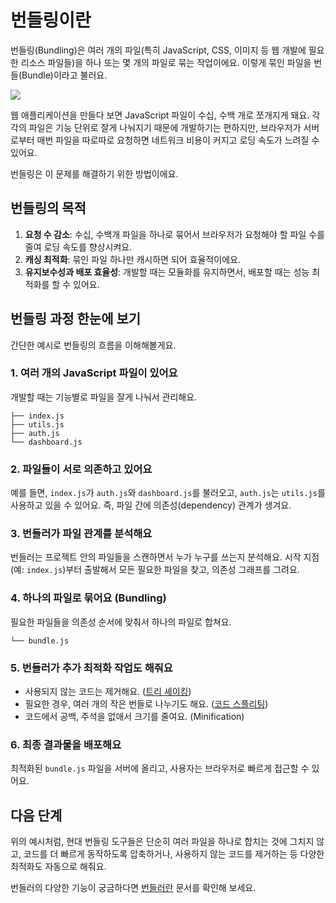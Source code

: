 # 번들링이란

번들링(Bundling)은 여러 개의 파일(특히 JavaScript, CSS, 이미지 등 웹 개발에 필요한 리소스 파일들)을 하나 또는 몇 개의 파일로 묶는 작업이에요. 이렇게 묶인 파일을 번들(Bundle)이라고 불러요.

![](/images/bundler.png)


웹 애플리케이션을 만들다 보면 JavaScript 파일이 수십, 수백 개로 쪼개지게 돼요. 각각의 파일은 기능 단위로 잘게 나눠지기 때문에 개발하기는 편하지만, 브라우저가 서버로부터 매번 파일을 따로따로 요청하면 네트워크 비용이 커지고 로딩 속도가 느려질 수 있어요.

번들링은 이 문제를 해결하기 위한 방법이에요.

## 번들링의 목적

1. **요청 수 감소**: 수십, 수백개 파일을 하나로 묶어서 브라우저가 요청해야 할 파일 수를 줄여 로딩 속도를 향상시켜요.
2. **캐싱 최적화**: 묶인 파일 하나만 캐시하면 되어 효율적이에요.
3. **유지보수성과 배포 효율성**: 개발할 때는 모듈화를 유지하면서, 배포할 때는 성능 최적화를 할 수 있어요.


## 번들링 과정 한눈에 보기

간단한 예시로 번들링의 흐름을 이해해볼게요.

### 1. 여러 개의 JavaScript 파일이 있어요

개발할 때는 기능별로 파일을 잘게 나눠서 관리해요.

```
├── index.js
├── utils.js
├── auth.js
└── dashboard.js
```

### 2. 파일들이 서로 의존하고 있어요

예를 들면, `index.js`가 `auth.js`와 `dashboard.js`를 불러오고, `auth.js`는 `utils.js`를 사용하고 있을 수 있어요.
즉, 파일 간에 의존성(dependency) 관계가 생겨요.

### 3. 번들러가 파일 관계를 분석해요

번들러는 프로젝트 안의 파일들을 스캔하면서 누가 누구를 쓰는지 분석해요.
시작 지점(예: `index.js`)부터 출발해서 모든 필요한 파일을 찾고, 의존성 그래프를 그려요.

### 4. 하나의 파일로 묶어요 (Bundling)

필요한 파일들을 의존성 순서에 맞춰서 하나의 파일로 합쳐요.

```
└── bundle.js
```

### 5. 번들러가 추가 최적화 작업도 해줘요
- 사용되지 않는 코드는 제거해요. ([트리 셰이킹](/reference/optimization/tree-shaking))
- 필요한 경우, 여러 개의 작은 번들로 나누기도 해요. ([코드 스플리팅](/reference/optimization/code-splitting))
- 코드에서 공백, 주석을 없애서 크기를 줄여요. (Minification)

### 6. 최종 결과물을 배포해요

최적화된 `bundle.js` 파일을 서버에 올리고, 사용자는 브라우저로 빠르게 접근할 수 있어요.

## 다음 단계

위의 예시처럼, 현대 번들링 도구들은 단순히 여러 파일을 하나로 합치는 것에 그치지 않고, 코드를 더 빠르게 동작하도록 압축하거나, 사용하지 않는 코드를 제거하는 등 다양한 최적화도 자동으로 해줘요.

번들러의 다양한 기능이 궁금하다면 [번들러란](/bundler) 문서를 확인해 보세요.
